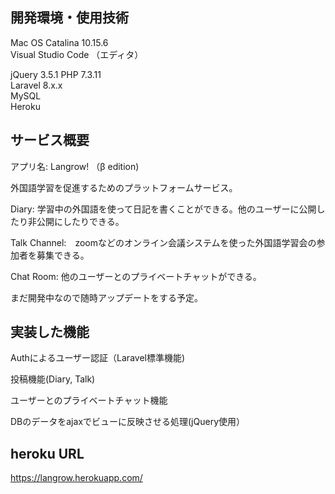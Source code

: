## 開発環境・使用技術 
  
Mac OS Catalina 10.15.6  
Visual Studio Code （エディタ）  

jQuery 3.5.1
PHP 7.3.11  
Laravel 8.x.x  
MySQL  
Heroku  


  
## サービス概要  
  
<p>アプリ名: Langrow! （β edition)</p>
<p>外国語学習を促進するためのプラットフォームサービス。 </p>
  
<p>Diary: 学習中の外国語を使って日記を書くことができる。他のユーザーに公開したり非公開にしたりできる。</p> 
<p>Talk Channel:　zoomなどのオンライン会議システムを使った外国語学習会の参加者を募集できる。</p>
<p>Chat Room: 他のユーザーとのプライベートチャットができる。</p>
  
<p>まだ開発中なので随時アップデートをする予定。</p>
  
## 実装した機能  
  
<p>Authによるユーザー認証（Laravel標準機能)</p>
<p>投稿機能(Diary, Talk)</p>
<p>ユーザーとのプライベートチャット機能</p>
<p>DBのデータをajaxでビューに反映させる処理(jQuery使用）</p>
  
## heroku URL  
https://langrow.herokuapp.com/
